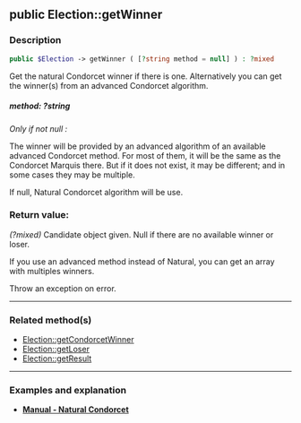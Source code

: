 ## public Election::getWinner

### Description    

```php
public $Election -> getWinner ( [?string method = null] ) : ?mixed
```

Get the natural Condorcet winner if there is one. Alternatively you can get the winner(s) from an advanced Condorcet algorithm.
    

##### **method:** *?string*   
*Only if not null :*

The winner will be provided by an advanced algorithm of an available advanced Condorcet method. For most of them, it will be the same as the Condorcet Marquis there. But if it does not exist, it may be different; and in some cases they may be multiple.

If null, Natural Condorcet algorithm will be use.
    


### Return value:   

*(?mixed)* Candidate object given. Null if there are no available winner or loser.

If you use an advanced method instead of Natural, you can get an array with multiples winners.

Throw an exception on error.


---------------------------------------

### Related method(s)      

* [Election::getCondorcetWinner](../Election%20Class/public%20Election--getCondorcetWinner.md)    
* [Election::getLoser](../Election%20Class/public%20Election--getLoser.md)    
* [Election::getResult](../Election%20Class/public%20Election--getResult.md)    

---------------------------------------

### Examples and explanation

* **[Manual - Natural Condorcet](https://github.com/julien-boudry/Condorcet/wiki/II-%23-C.-Result-%23-1.-Natural-Condorcet)**    
